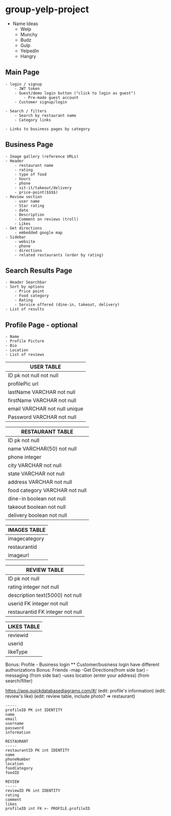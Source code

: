 # group-yelp-project

- Name Ideas
    - Welp
    - Munchy
    - Budz
    - Gulp
    - YelpedIn
    - Hangry

## Main Page
    - login / signup
        - JWT token
        - Guest/demo login button ("click to login as guest")
            - Pre-made guest account
        - Customer signup/login

    - Search / filters
        - Search by restaurant name
        - Category links

    - Links to business pages by category

## Business Page
    - Image gallery (reference URLs)
    - Header
        - restaurant name
        - rating
        - type of food
        - hours
        - phone
        - sit-it/takeout/delivery
        - price-point($$$$)
    - Review section
        - user name
        - Star rating
        - date
        - Description
        - Comment on reviews (troll)
        - Likes
    - Get directions
        - embedded google map
    - Sidebar
        - website
        - phone
        - directions
        - related restaurants (order by rating)

## Search Results Page

    - Header Searchbar
    - Sort by options
        - Price point
        - Food category
        - Rating
        - Service offered (dine-in, takeout, delivery)
    - List of results

## Profile Page - optional
    - Name
    - Profile Picture
    - Bio
    - Location
    - List of reviews




| USER TABLE |
| ---------  |
| ID  pk not null not null   |
| profilePic url  |
| lastName  VARCHAR not null|
| firstName VARCHAR not null|
| email  VARCHAR  not null unique |
| Password  VARCHAR not null|

| RESTAURANT TABLE  |
|-------------------|
| ID pk not null    |
| name  VARCHAR(50) not null |
| phone integer            |
| city VARCHAR not null  |
| state VARCHAR not null    |
| address VARCHAR not null |
| food category VARCHAR not null |
| dine-in boolean not null|
| takeout boolean not null |
| delivery boolean not null |

| IMAGES TABLE |
|--------------|
| imagecategory|
| restaurantid |
| imageurl     |

| REVIEW TABLE |
|--------------|
| ID pk not null |
| rating integer not null|
| description text(5000) not null |
| userid FK integer not null    |
| restaurantid FK integer not null |

<!-- | COMMENTS TABLE |
|----------------|
| ID int pk not null |
| reviewid int not null |
| userid |
| description text(5000) | -->

| LIKES TABLE |
|-------------|
| reviewid |
| userid |
| likeType |



Bonus: Profile
    - Business login
    ** Customer/business login have different authorizations
Bonus: Friends
-map
-Get Directions(from side bar)
-messaging (from side bar)
-uses location (enter your address) (from search/filter)


https://app.quickdatabasediagrams.com/#/
(edit: profile's information)
(edit: review's like)
(edit: review table, include photo? => restaurant)


```PROFILE
-----
profileID PK int IDENTITY
name
email
username
password
information

RESTAURANT
-----
restaurantID PK int IDENTITY
name
phoneNumber
location
foodCategory
foodID

REVIEW
-----
reviewID PK int IDENTITY
rating
comment
likes
profileID int FK >- PROFILE.profileID
